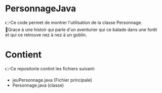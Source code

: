 # PersonnageJava
👉Ce code permet de montrer l'utilisation de la classe Personnage.  
📖Grace à une histoir qui parle d'un aventurier qui ce balade dans une forêt et qui ce retrouve nez à nez à un goblin.  
# Contient
👉Ce repositorie contint les fichiers suivant:  
   - jeuPersonnage.java (Fichier principale)  
   - Personnage.java (classe)  
